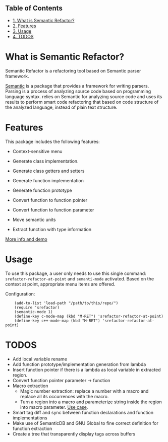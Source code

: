 <div id="table-of-contents">
<h2>Table of Contents</h2>
<div id="text-table-of-contents">
<ul>
<li><a href="#sec-1">1. What is Semantic Refactor?</a></li>
<li><a href="#sec-2">2. Features</a></li>
<li><a href="#sec-3">3. Usage</a></li>
<li><a href="#sec-4">4. TODOS</a></li>
</ul>
</div>
</div>

# What is Semantic Refactor?<a id="sec-1" name="sec-1"></a>

Semantic Refactor is a refactoring tool based on Semantic parser
framework.

[Semantic](https://www.gnu.org/software/emacs/manual/html_node/semantic/index.html#Top) is a package that provides a framework for writing parsers.
Parsing is a process of analyzing source code based on programming
language syntax. relies on Semantic for analyzing source code and uses
its results to perform smart code refactoring that based on code
structure of the analyzed language, instead of plain text structure.

# Features<a id="sec-2" name="sec-2"></a>

This package includes the following features:

-   Context-sensitive menu

-   Generate class implementation.

-   Generate class getters and setters

-   Generate function implementation

-   Generate function prototype

-   Convert function to function pointer

-   Convert function to function parameter

-   Move semantic units

-   Extract function with type information

[More info and demo](srefactor-demos/demos.md)

# Usage<a id="sec-3" name="sec-3"></a>

To use this package, a user only needs to use this single command:
`srefactor-refactor-at-point` and `semanti-mode` activated. Based on
the context at point, appropriate menu items are offered.

Configuration:

```elisp
    (add-to-list 'load-path "/path/to/this/repo/")
    (require 'srefactor)
    (semantic-mode 1)
    (define-key c-mode-map (kbd "M-RET") 'srefactor-refactor-at-point)
    (define-key c++-mode-map (kbd "M-RET") 'srefactor-refactor-at-point)
```
# TODOS<a id="sec-4" name="sec-4"></a>

-   Add local variable rename
-   Add function prototype/implementation generation from lambda
-   Insert function pointer if there is a lambda as local variable in
    extracted region.
-   Convert function pointer parameter -> function
-   Macro extraction
    -   Magic number extraction: replace a number with a macro and replace
        all its occurrences with the macro.
    -   Turn a region into a macro and parameterize string inside the
        region into macro parameter. [Use case](https://github.com/torvalds/linux/blob/9a3c4145af32125c5ee39c0272662b47307a8323/drivers/edac/i7core_edac.c#L802).
-   Smart tag diff and sync between function declarations and function
    implementations
-   Make use of SemanticDB and GNU Global to fine correct definition for
    function extraction
-   Create a tree that transparently display tags across buffers
